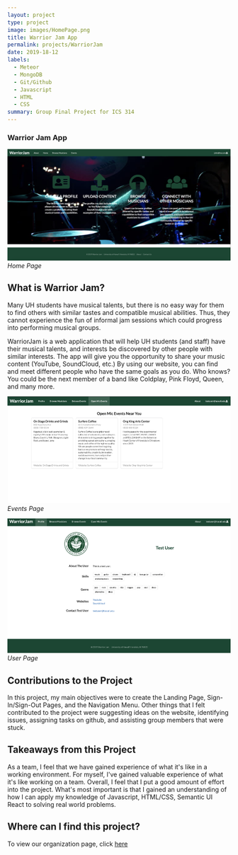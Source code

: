 ```yaml
---
layout: project
type: project
image: images/HomePage.png
title: Warrior Jam App
permalink: projects/WarriorJam
date: 2019-18-12
labels:
  - Meteor
  - MongoDB
  - Git/Github
  - Javascript
  - HTML
  - CSS
summary: Group Final Project for ICS 314
---
```

### Warrior Jam App 
<img class="ui large image" src="../images/HomePage.png">*Home Page*

## What is Warrior Jam?
Many UH students have musical talents, but there is no easy way for them to find others with similar tastes and compatible musical abilities. Thus, they cannot experience the fun of informal jam sessions which could progress into performing musical groups.

WarriorJam is a web application that will help UH students (and staff) have their musical talents, and interests be discovered by other people with similar interests. The app will give you the opportunity to share your music content (YouTube, SoundCloud, etc.) By using our website, you can find and meet different people who have the same goals as you do. Who knows? You could be the next member of a band like Coldplay, Pink Floyd, Queen, and many more.

<img class="ui large image" src="../images/Events.png">*Events Page*

<img class="ui large image" src="../images/User.png">*User Page*


## Contributions to the Project
In this project, my main objectives were to create the Landing Page, Sign-In/Sign-Out Pages, and the Navigation Menu. Other things that I felt contributed to the project were suggesting ideas on the website, identifying issues, assigning tasks on github, and assisting group members that were stuck. 

## Takeaways from this Project
As a team, I feel that we have gained experience of what it's like in a working environment. For myself, I've gained valuable experience of what it's like working on a team. Overall, I feel that I put a good amount of effort into the project. What's most important is that I gained an understanding of how I can apply my knowledge of Javascript, HTML/CSS, Semantic UI React to solving real world problems. 

## Where can I find this project?
To view our organization page, click [here](https://github.com/warrior-jam)
